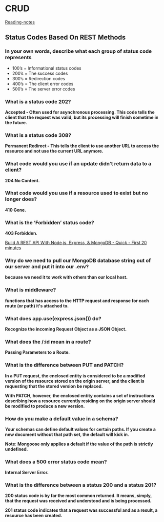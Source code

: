 # CRUD

[Reading-notes](https://odehyazan.github.io/reading-notes/)

## Status Codes Based On REST Methods

### In your own words, describe what each group of status code represents

+ 100’s = Informational status codes
+ 200’s = The success codes
+ 300’s = Redirection codes
+ 400’s = The client error codes
+ 500’s = The server error codes

### What is a status code 202?

**Accepted - Often used for asynchronous processing. This code tells the client that the request was valid, but its processing will finish sometime in the future.**

### What is a status code 308?

**Permanent Redirect - This tells the client to use another URL to access the resource and not use the current URL anymore.**

### What code would you use if an update didn’t return data to a client?

**204 No Content.**

### What code would you use if a resource used to exist but no longer does?

**410 Gone.**

### What is the ‘Forbidden’ status code?

**403 Forbidden.**


[Build A REST API With Node.js, Express, & MongoDB - Quick - First 20 minutes](https://www.youtube.com/channel/UCFbNIlppjAuEX4znoulh0Cw)

### Why do we need to pull our MongoDB database string out of our server and put it into our .env?

**because we need it to work with others than our local host.**

### What is middleware?

**functions that has access to the HTTP request and response for each route (or path) it's attached to.**


### What does app.use(express.json()) do?

**Recognize the incoming Request Object as a JSON Object.**

### What does the /:id mean in a route?

**Passing Parameters to a Route.**

### What is the difference between PUT and PATCH?

**In a PUT request, the enclosed entity is considered to be a modified version of the resource stored on the origin server, and the client is requesting that the stored version be replaced.**<br>

**With PATCH, however, the enclosed entity contains a set of instructions describing how a resource currently residing on the origin server should be modified to produce a new version.**

### How do you make a default value in a schema?

**Your schemas can define default values for certain paths. If you create a new document without that path set, the default will kick in.**

**Note: Mongoose only applies a default if the value of the path is strictly undefined.**

### What does a 500 error status code mean?

**Internal Server Error.**

### What is the difference between a status 200 and a status 201?

**200 status code is by far the most common returned. It means, simply, that the request was received and understood and is being processed.**

**201 status code indicates that a request was successful and as a result, a resource has been created.**

